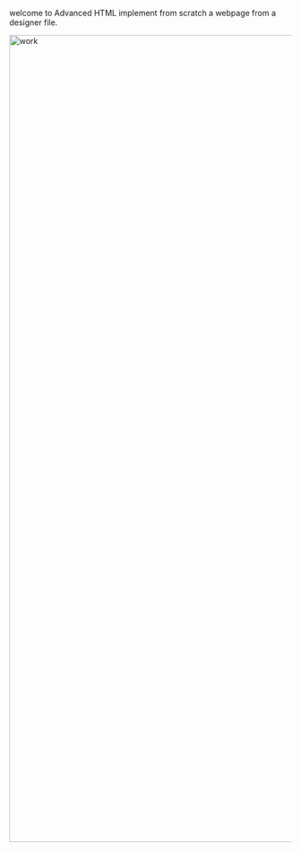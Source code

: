 welcome to Advanced HTML 
implement from scratch a webpage from a designer file.

<img width="1440" alt="work" src="https://user-images.githubusercontent.com/113389731/214580529-add2abc0-d919-4417-8a9b-59f6c54c937e.png">
